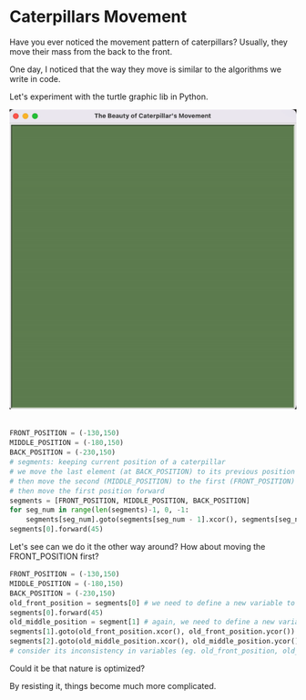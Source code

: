 # Caterpillars Movement

Have you ever noticed the movement pattern of caterpillars? Usually, they move their mass from the back to the front.

One day, I noticed that the way they move is similar to the algorithms we write in code.

Let's experiment with the turtle graphic lib in Python.


<img src="https://github.com/Elstargo00/caterpillars-movement/blob/main/gif/caterpillar_movement.gif?raw=true">

```python

FRONT_POSITION = (-130,150)
MIDDLE_POSITION = (-180,150)
BACK_POSITION = (-230,150)
# segments: keeping current position of a caterpillar
# we move the last element (at BACK_POSITION) to its previous position (MIDDLE_POSITION)
# then move the second (MIDDLE_POSITION) to the first (FRONT_POSITION)
# then move the first position forward
segments = [FRONT_POSITION, MIDDLE_POSITION, BACK_POSITION]
for seg_num in range(len(segments)-1, 0, -1:
    segments[seg_num].goto(segments[seg_num - 1].xcor(), segments[seg_num -1].ycor())
segments[0].forward(45)
```

Let's see can we do it the other way around? How about moving the FRONT_POSITION first?

```python
FRONT_POSITION = (-130,150)
MIDDLE_POSITION = (-180,150)
BACK_POSITION = (-230,150)
old_front_position = segments[0] # we need to define a new variable to keep the value of the front position before changing
segments[0].forward(45)
old_middle_position = segment[1] # again, we need to define a new variable to keep the value of middle position before changing
segments[1].goto(old_front_position.xcor(), old_front_position.ycor())
segments[2].goto(old_middle_position.xcor(), old_middle_position.ycor())
# consider its inconsistency in variables (eg. old_front_position, old_middle_position). This makes it hard to write for loop to automate the movement
```

Could it be that nature is optimized?

By resisting it, things become much more complicated.
